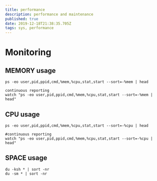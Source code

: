 ```yaml
---
title: performance
description: performance and maintenance
published: true
date: 2019-12-18T21:38:35.705Z
tags: sys, performance
---
```


# Monitoring

## MEMORY usage

```
ps -eo user,pid,ppid,cmd,%mem,%cpu,stat,start --sort=-%mem | head

continuous reporting
watch "ps -eo user,pid,ppid,cmd,%mem,%cpu,stat,start --sort=-%mem | head"
```

## CPU usage

```
ps -eo user,pid,ppid,cmd,%mem,%cpu,stat,start --sort=-%cpu | head

#continuous reporting
watch "ps -eo user,pid,ppid,cmd,%mem,%cpu,stat,start --sort=-%cpu | head"
```

## SPACE usage

```
du -ksh * | sort -nr
du -sm * | sort -nr
```
